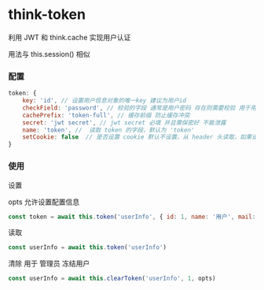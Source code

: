 # think-token
利用 JWT 和 think.cache 实现用户认证

用法与 this.session() 相似

### 配置
``` js
token: {
    key: 'id', // 设置用户信息对象的唯一key 建议为用户id
    checkField: 'password', // 校验的字段 通常是用户密码 存在则需要校验 用于用户修改密码，让其他 Token 失效
    cachePrefix: 'token-full', // 缓存前缀 防止缓存冲突
    secret: 'jwt secret', // jwt secret 必填 并且需保密好 不能泄露
    name: 'token', //  读取 token 的字段，默认为 'token'
    setCookie: false  // 是否设置 cookie 默认不设置，从 header 头读取，如果设置，当读配置中 cookie 等于配置字段中 name 的值
}
``` 

### 使用
设置

opts 允许设置配置信息
``` js
const token = await this.token('userInfo', { id: 1, name: '用户', mail: 'ickeep', password: '123456' }, opts)
``` 
读取

``` js
const userInfo = await this.token('userInfo')
```

清除
用于 管理员 冻结用户
``` js
const userInfo = await this.clearToken('userInfo', 1, opts)
```